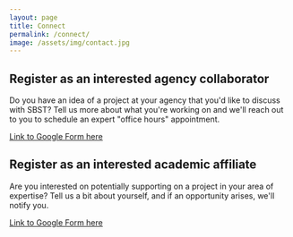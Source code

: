 ```yaml
---
layout: page
title: Connect
permalink: /connect/
image: /assets/img/contact.jpg
---
```


## Register as an interested agency collaborator

Do you have an idea of a project at your agency that you'd like to discuss with SBST? Tell us more about what you're working on and we'll reach out to you to schedule an expert "office hours" appointment.

[Link to Google Form here](https://docs.google.com/a/gsa.gov/forms/d/1Ho5LmjXDGwrxwnLE3MVIA7yNv9LdQmeKBcbSRHqK0AQ/viewform)

## Register as an interested academic affiliate

Are you interested on potentially supporting on a project in your area of expertise? Tell us a bit about yourself, and if an opportunity arises, we'll notify you.

[Link to Google Form here](https://docs.google.com/a/gsa.gov/forms/d/1Q-htQ4boVP4sSeAsgkejfQbS3opMMRXR0Er4s7hdsGg/viewform)
